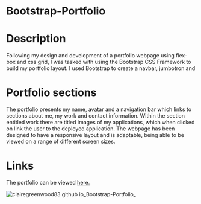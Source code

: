 # Bootstrap-Portfolio

# Description

Following my design and development of a portfolio webpage using flex-box and css grid, I was tasked with using the Bootstrap CSS Framework to build my portfolio layout. I used Bootstrap to create a navbar, jumbotron and 

# Portfolio sections

The portfolio presents my name, avatar and a navigation bar which links to sections about me, my work and contact information. Within the section entitled work there are titled images of my applications, which when clicked on link the user to the deployed application. The webpage has been designed to have a responsive layout and is adaptable, being able to be viewed on a range of different screen sizes. 

# Links

The portfolio can be viewed [here.](https://clairegreenwood83.github.io/Bootstrap-Portfolio/)

![clairegreenwood83 github io_Bootstrap-Portfolio_](https://user-images.githubusercontent.com/118351853/209799753-795cb5d2-f6ce-4b1f-b2c7-ac999cc552d6.png)

